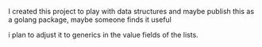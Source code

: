 I created this project to play with data structures and maybe publish this as a golang package, maybe someone finds it useful

i plan to adjust it to generics in the value fields of the lists.
